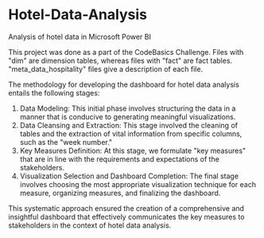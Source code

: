 # Hotel-Data-Analysis
Analysis of hotel data in Microsoft Power BI

This project was done as a part of the CodeBasics Challenge. Files with "dim" are dimension tables, whereas files with "fact" are fact tables. "meta_data_hospitality" files give a description of each file.

The methodology for developing the dashboard for hotel data analysis entails the following stages:

1. Data Modeling: This initial phase involves structuring the data in a manner that is conducive to generating meaningful visualizations.
2. Data Cleansing and Extraction: This stage involved the cleaning of tables and the extraction of vital information from specific columns, such as the "week number."
3. Key Measures Definition: At this stage, we formulate "key measures" that are in line with the requirements and expectations of the stakeholders.
4. Visualization Selection and Dashboard Completion: The final stage involves choosing the most appropriate visualization technique for each measure, organizing measures, and finalizing the dashboard.
   
This systematic approach ensured the creation of a comprehensive and insightful dashboard that effectively communicates the key measures to stakeholders in the context of hotel data analysis.
